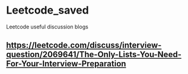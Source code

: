 # Leetcode_saved
Leetcode useful discussion blogs 
## https://leetcode.com/discuss/interview-question/2069641/The-Only-Lists-You-Need-For-Your-Interview-Preparation
